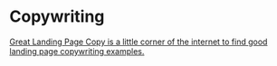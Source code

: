 # Copywriting

[Great Landing Page Copy is a little corner of the internet to find good landing page copywriting examples.](https://greatlandingpagecopy.com/)